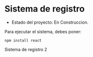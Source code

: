 <h1> Sistema de registro </h1>

- Estado del proyecto: En Construccion.


Para ejecutar el sistema, debes poner:

``` npm install react ```

Sistema de registro 2
